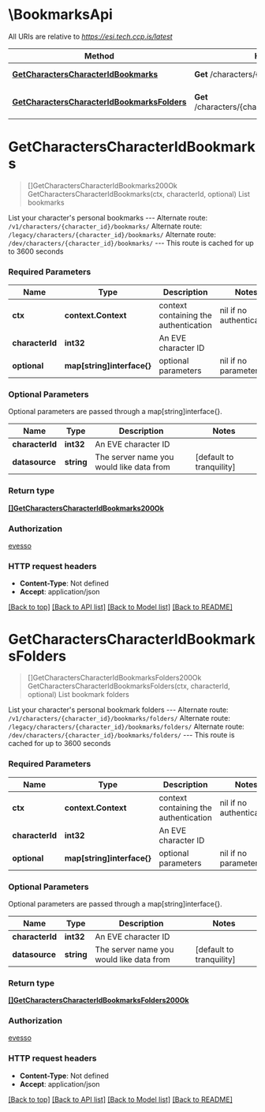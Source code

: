 # \BookmarksApi

All URIs are relative to *https://esi.tech.ccp.is/latest*

Method | HTTP request | Description
------------- | ------------- | -------------
[**GetCharactersCharacterIdBookmarks**](BookmarksApi.md#GetCharactersCharacterIdBookmarks) | **Get** /characters/{character_id}/bookmarks/ | List bookmarks
[**GetCharactersCharacterIdBookmarksFolders**](BookmarksApi.md#GetCharactersCharacterIdBookmarksFolders) | **Get** /characters/{character_id}/bookmarks/folders/ | List bookmark folders


# **GetCharactersCharacterIdBookmarks**
> []GetCharactersCharacterIdBookmarks200Ok GetCharactersCharacterIdBookmarks(ctx, characterId, optional)
List bookmarks

List your character's personal bookmarks  ---  Alternate route: `/v1/characters/{character_id}/bookmarks/`  Alternate route: `/legacy/characters/{character_id}/bookmarks/`  Alternate route: `/dev/characters/{character_id}/bookmarks/`   ---  This route is cached for up to 3600 seconds

### Required Parameters

Name | Type | Description  | Notes
------------- | ------------- | ------------- | -------------
 **ctx** | **context.Context** | context containing the authentication | nil if no authentication
  **characterId** | **int32**| An EVE character ID | 
 **optional** | **map[string]interface{}** | optional parameters | nil if no parameters

### Optional Parameters
Optional parameters are passed through a map[string]interface{}.

Name | Type | Description  | Notes
------------- | ------------- | ------------- | -------------
 **characterId** | **int32**| An EVE character ID | 
 **datasource** | **string**| The server name you would like data from | [default to tranquility]

### Return type

[**[]GetCharactersCharacterIdBookmarks200Ok**](get_characters_character_id_bookmarks_200_ok.md)

### Authorization

[evesso](../README.md#evesso)

### HTTP request headers

 - **Content-Type**: Not defined
 - **Accept**: application/json

[[Back to top]](#) [[Back to API list]](../README.md#documentation-for-api-endpoints) [[Back to Model list]](../README.md#documentation-for-models) [[Back to README]](../README.md)

# **GetCharactersCharacterIdBookmarksFolders**
> []GetCharactersCharacterIdBookmarksFolders200Ok GetCharactersCharacterIdBookmarksFolders(ctx, characterId, optional)
List bookmark folders

List your character's personal bookmark folders  ---  Alternate route: `/v1/characters/{character_id}/bookmarks/folders/`  Alternate route: `/legacy/characters/{character_id}/bookmarks/folders/`  Alternate route: `/dev/characters/{character_id}/bookmarks/folders/`   ---  This route is cached for up to 3600 seconds

### Required Parameters

Name | Type | Description  | Notes
------------- | ------------- | ------------- | -------------
 **ctx** | **context.Context** | context containing the authentication | nil if no authentication
  **characterId** | **int32**| An EVE character ID | 
 **optional** | **map[string]interface{}** | optional parameters | nil if no parameters

### Optional Parameters
Optional parameters are passed through a map[string]interface{}.

Name | Type | Description  | Notes
------------- | ------------- | ------------- | -------------
 **characterId** | **int32**| An EVE character ID | 
 **datasource** | **string**| The server name you would like data from | [default to tranquility]

### Return type

[**[]GetCharactersCharacterIdBookmarksFolders200Ok**](get_characters_character_id_bookmarks_folders_200_ok.md)

### Authorization

[evesso](../README.md#evesso)

### HTTP request headers

 - **Content-Type**: Not defined
 - **Accept**: application/json

[[Back to top]](#) [[Back to API list]](../README.md#documentation-for-api-endpoints) [[Back to Model list]](../README.md#documentation-for-models) [[Back to README]](../README.md)

